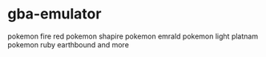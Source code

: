 # gba-emulator
pokemon fire red pokemon shapire pokemon emrald pokemon light platnam pokemon ruby earthbound and more
